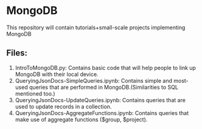 # MongoDB
This repository will contain tutorials+small-scale projects implementing MongoDB

## Files:
1. IntroToMongoDB.py: Contains basic code that will help people to link up MongoDB with their local device.
2. QueryingJsonDocs-SimpleQueries.ipynb: Contains simple and most-used queries that are performed in MongoDB.(Similarities to SQL mentioned too.)
3. QueryingJsonDocs-UpdateQueries.ipynb: Contains queries that are used to update records in a collection.
4. QueryingJsonDocs-AggregateFunctions.ipynb: Contains queries that make use of aggregate functions ($group, $project).
